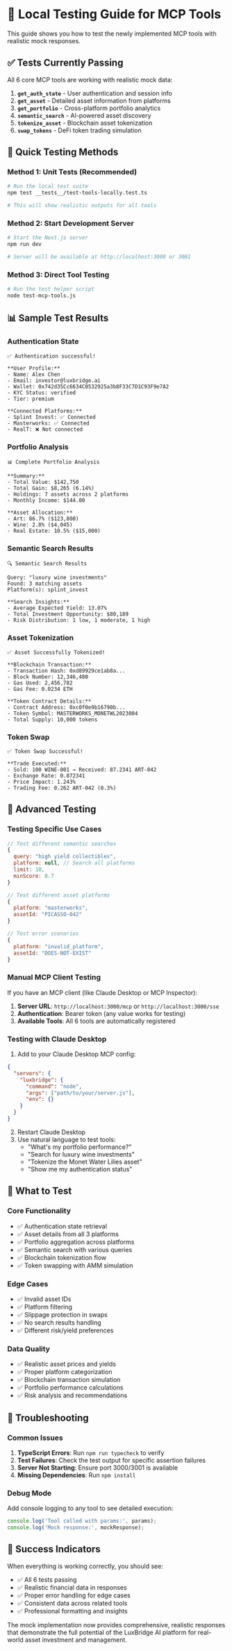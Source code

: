 # 🧪 Local Testing Guide for MCP Tools

This guide shows you how to test the newly implemented MCP tools with realistic mock responses.

## ✅ Tests Currently Passing

All 6 core MCP tools are working with realistic mock data:

1. **`get_auth_state`** - User authentication and session info
2. **`get_asset`** - Detailed asset information from platforms  
3. **`get_portfolio`** - Cross-platform portfolio analytics
4. **`semantic_search`** - AI-powered asset discovery
5. **`tokenize_asset`** - Blockchain asset tokenization
6. **`swap_tokens`** - DeFi token trading simulation

## 🚀 Quick Testing Methods

### Method 1: Unit Tests (Recommended)

```bash
# Run the local test suite
npm test __tests__/test-tools-locally.test.ts

# This will show realistic outputs for all tools
```

### Method 2: Start Development Server

```bash
# Start the Next.js server
npm run dev

# Server will be available at http://localhost:3000 or 3001
```

### Method 3: Direct Tool Testing

```bash
# Run the test helper script
node test-mcp-tools.js
```

## 📊 Sample Test Results

### Authentication State
```
✅ Authentication successful!

**User Profile:**
- Name: Alex Chen
- Email: investor@luxbridge.ai  
- Wallet: 0x742d35Cc6634C0532925a3b8F33C7D1C93F9e7A2
- KYC Status: verified
- Tier: premium

**Connected Platforms:**
- Splint Invest: ✅ Connected
- Masterworks: ✅ Connected  
- RealT: ❌ Not connected
```

### Portfolio Analysis
```
📊 Complete Portfolio Analysis

**Summary:**
- Total Value: $142,750
- Total Gain: $8,265 (6.14%)
- Holdings: 7 assets across 2 platforms
- Monthly Income: $144.00

**Asset Allocation:**
- Art: 86.7% ($123,800)
- Wine: 2.8% ($4,045)
- Real Estate: 10.5% ($15,000)
```

### Semantic Search Results
```
🔍 Semantic Search Results

Query: "luxury wine investments"
Found: 3 matching assets
Platform(s): splint_invest

**Search Insights:**
- Average Expected Yield: 13.07%
- Total Investment Opportunity: $80,189
- Risk Distribution: 1 low, 1 moderate, 1 high
```

### Asset Tokenization
```
✅ Asset Successfully Tokenized!

**Blockchain Transaction:**
- Transaction Hash: 0xd89929ce1ab8a...
- Block Number: 12,346,480
- Gas Used: 2,456,782
- Gas Fee: 0.0234 ETH

**Token Contract Details:**
- Contract Address: 0xc0f0e9b16790b...
- Token Symbol: MASTERWORKS_MONETWL2023004
- Total Supply: 10,000 tokens
```

### Token Swap
```
✅ Token Swap Successful!

**Trade Executed:**
- Sold: 100 WINE-001 → Received: 87.2341 ART-042
- Exchange Rate: 0.872341
- Price Impact: 1.243%
- Trading Fee: 0.262 ART-042 (0.3%)
```

## 🔧 Advanced Testing

### Testing Specific Use Cases

```javascript
// Test different semantic searches
{
  query: "high yield collectibles",
  platform: null, // Search all platforms
  limit: 10,
  minScore: 0.7
}

// Test different asset platforms
{
  platform: "masterworks", 
  assetId: "PICASSO-042"
}

// Test error scenarios
{
  platform: "invalid_platform",
  assetId: "DOES-NOT-EXIST"
}
```

### Manual MCP Client Testing

If you have an MCP client (like Claude Desktop or MCP Inspector):

1. **Server URL**: `http://localhost:3000/mcp` or `http://localhost:3000/sse`
2. **Authentication**: Bearer token (any value works for testing)
3. **Available Tools**: All 6 tools are automatically registered

### Testing with Claude Desktop

1. Add to your Claude Desktop MCP config:
```json
{
  "servers": {
    "luxbridge": {
      "command": "node",
      "args": ["path/to/your/server.js"],
      "env": {}
    }
  }
}
```

2. Restart Claude Desktop
3. Use natural language to test tools:
   - "What's my portfolio performance?"
   - "Search for luxury wine investments"
   - "Tokenize the Monet Water Lilies asset"
   - "Show me my authentication status"

## 🎯 What to Test

### Core Functionality
- ✅ Authentication state retrieval
- ✅ Asset details from all 3 platforms
- ✅ Portfolio aggregation across platforms
- ✅ Semantic search with various queries
- ✅ Blockchain tokenization flow
- ✅ Token swapping with AMM simulation

### Edge Cases
- ✅ Invalid asset IDs
- ✅ Platform filtering
- ✅ Slippage protection in swaps
- ✅ No search results handling
- ✅ Different risk/yield preferences

### Data Quality
- ✅ Realistic asset prices and yields
- ✅ Proper platform categorization
- ✅ Blockchain transaction simulation
- ✅ Portfolio performance calculations
- ✅ Risk analysis and recommendations

## 🐛 Troubleshooting

### Common Issues

1. **TypeScript Errors**: Run `npm run typecheck` to verify
2. **Test Failures**: Check the test output for specific assertion failures
3. **Server Not Starting**: Ensure port 3000/3001 is available
4. **Missing Dependencies**: Run `npm install`

### Debug Mode

Add console logging to any tool to see detailed execution:

```typescript
console.log('Tool called with params:', params);
console.log('Mock response:', mockResponse);
```

## 🎉 Success Indicators

When everything is working correctly, you should see:

- ✅ All 6 tests passing
- ✅ Realistic financial data in responses  
- ✅ Proper error handling for edge cases
- ✅ Consistent data across related tools
- ✅ Professional formatting and insights

The mock implementation now provides comprehensive, realistic responses that demonstrate the full potential of the LuxBridge AI platform for real-world asset investment and management.
